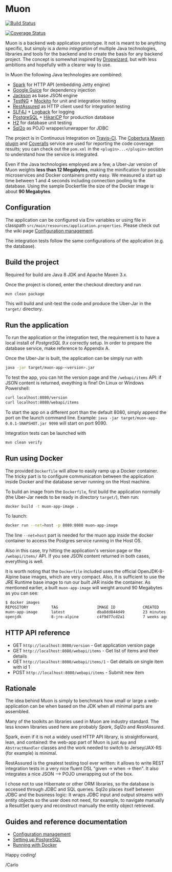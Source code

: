 # Muon

[![Build Status](https://travis-ci.org/carlomorelli/muon-app.svg?branch=master)](https://travis-ci.org/carlomorelli/muon-app)

[![Coverage Status](https://coveralls.io/repos/github/carlomorelli/muon-app/badge.svg?branch=master)](https://coveralls.io/github/carlomorelli/muon-app?branch=master)

Muon is a backend web application prototype.
It not is meant to be anything specific, but simply is a *demo integration* of multiple Java technologies, libraries and tools for the backend and to create the basis for any backend project.
The concept is somewhat inspired by [Dropwizard](www.dropwizard.io), but with less ambitions and hopefully with a clearer way to use.

In Muon the following Java technologies are combined:

* [Spark](http://sparkjava.com/) for HTTP API (embedding Jetty engine)
* [Google Guice](https://github.com/google/guice) for dependency injection
* [Jackson](https://github.com/FasterXML/jackson) as base JSON engine
* [TestNG](http://testng.org/doc/) + [Mockito](http://site.mockito.org/) for unit and integration testing
* [RestAssured](http://rest-assured.io/) as HTTP client used for integration testing
* [SLF4J](https://www.slf4j.org/) + [Logback](https://logback.qos.ch/) for logging
* [PostgreSQL](https://jdbc.postgresql.org/) + [HikariCP](https://github.com/brettwooldridge/HikariCP) for production database
* [H2](http://www.h2database.com/html/main.html) for database unit testing
* [Sql2o](http://www.sql2o.org/) as POJO wrapper/unwrapper for JDBC 

The project is in Continuous Integration on [Travis-CI](https://travis-ci.org/carlomorelli/project-muon).
The [Cobertura Maven plugin](http://www.mojohaus.org/cobertura-maven-plugin/) and [Coveralls](https://coveralls.io/github/carlomorelli/project-muon) service are used for reporting the code coverage results; you can check out the `pom.xml` in the `<plugin>...</plugin>` section to understand how the service is integrated.

Even if the Java technologies employed are a few, a Uber-Jar version of Muon weights **less than 12 Megabytes**, making the minification for possible microservices and Docker containers pretty easy. We measured a start up time between 1 and 4 seconds including connection pooling to the database. Using the sample Dockerfile the size of the Docker image is about **90 Megabytes**. 

## Configuration
The application can be configured via Env variables or using file in classpath `src/main/resources/application.properties`. Please check out the wiki page [Configuration management](https://github.com/carlomorelli/muon-app/wiki/Configuration-management).

The integration tests follow the same configurations of the application (e.g. the database).

## Build the project
Required for build are Java 8 JDK and Apache Maven 3.x.

Once the project is cloned, enter the checkout directory and run 
```bash
mvn clean package
```
This will build and unit-test the code and produce the Uber-Jar in the `target/` directory. 

## Run the application
To run the application or the integration test, the requirement is to have a local install of *PostgreSQL 9.x* correctly setup. In order to prepare the database service, make reference to Appendix A.

Once the Uber-Jar is built, the application can be simply run with
```bash
java -jar target/muon-app-<version>.jar
```
To test the app, you can hit the version page and the `/webapi/items` API: if JSON content is returned, eveything is fine! On Linux or Windows Powershell:
```bash
curl localhost:8080/version
curl localhost:8080/webapi/items
```
To start the app on a different port than the default 8080, simply append the port on the launch command line. Example: `java -jar target/muon-app-0.0.1-SNAPSHOT.jar 9090` will start on port 9090.

Integration tests can be launched with 
```bash
mvn clean verify
```


## Run using Docker
The provided `Dockerfile` will allow to easily ramp up a Docker container. The tricky part is to configure communication between the application inside Docker and the database server running on the Host machine.

To build an image from the `Dockerfile`, first build the application normally (the Uber-Jar needs to be ready in directory `target/`), then run:
```bash
docker build -t muon-app-image .
```
To launch:
```bash
docker run --net=host -p 8080:8080 muon-app-image
```
The line `--net=host` part is needed for the muon app inside the docker container to access the Postgres service running in the Host OS.

Also in this case, try hitting the application's version page or the `/webapi/items/` API. If you see JSON content returned in both cases, everything is well. 

It is worth noting that the `Dockerfile` included uses the official OpenJDK-8-Alpine base images, which are very compact. Also, it is sufficient to use the JRE Runtime base image to run our built JAR inside the container. As mentioned earlier, a built `muon-app-image` will weight around 90 Megabytes as you can see:
```bash 
$ docker images
REPOSITORY          TAG                 IMAGE ID            CREATED             SIZE
muon-app-image      latest              dba8dd844d49        23 minutes ago      92MB
openjdk             8-jre-alpine        c4f9d77cd2a1        7 weeks ago         81.4MB
```

 
## HTTP API reference
* GET `http://localhost:8080/version` - Get application version page
* GET `http://localhost:8080/webapi/items` - Get list of items and their details
* GET `http://localhost:8080/webapi/items/1` - Get details on single item with id 1
* POST `http://localhost:8080/webapi/items` - Submit new item


## Rationale
The idea behind Muon is simply to benchmark how small or large a web-application can be when based on the JDK when all minimal parts are assembled.

Many of the toolkits an libraries used in Muon are industry standard. The less known libraries used here are probably *Spark*, *Sql2o* and *RestAssured*.

Spark, even if it is not a widely used HTTP API library, is straightforward, lean, and contained: the web-app part of Muon is just `App` and `AbstractHandler` classes and the work needed to switch to Jersey/JAX-RS (for example) is minimal.

RestAssured is the greatest testing tool ever written: it allows to write REST integration tests in a very nice fluent DSL "given -> when -> then". It also integrates a nice JSON --> POJO unwrapping out of the box.

I chose not to use Hibernate or other ORM libraries, so the database is accessed through JDBC and SQL queries. Sql2o places itself between JDBC and the business logic: It wraps JDBC input and output streams with entity objects so the user does not need, for example, to navigate manually a ResultSet query and reconstruct manually the entity object retrieved. 


## Guides and reference documentation

* [Configuration management](https://github.com/carlomorelli/muon-app/wiki/Configuration-management)
* [Setting up PostgreSQL](https://github.com/carlomorelli/muon-app/wiki/Setting-up-PostgreSQL)
* [Running with Docker](https://github.com/carlomorelli/muon-app/wiki/Running-with-Docker)


Happy coding!

/Carlo


